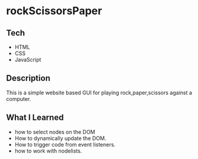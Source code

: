 # rockScissorsPaper

## Tech 
- HTML
- CSS
- JavaScript

## Description
This is a simple website based GUI for playing rock,paper,scissors against a computer.

## What I Learned

- how to select nodes on the DOM
- How to dynamically update the DOM.
- How to trigger code from event listeners.
- how to work with nodelists. 
